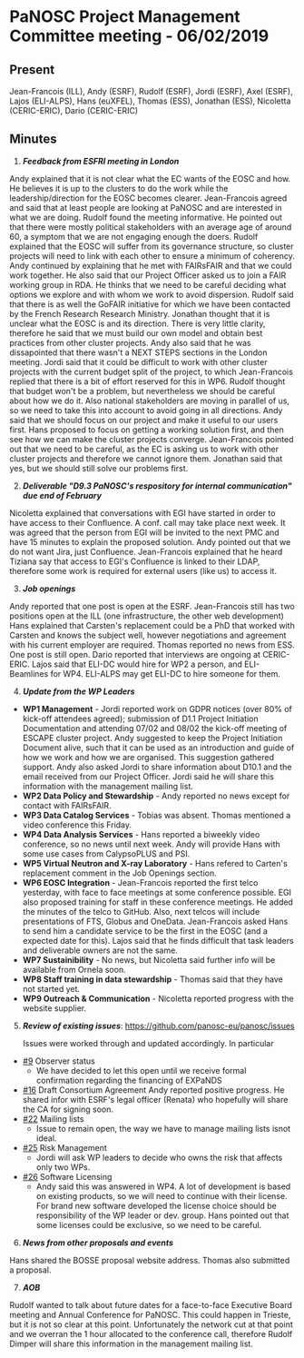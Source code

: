 ﻿PaNOSC Project Management Committee meeting - 06/02/2019
========================================================

Present
------
Jean-Francois (ILL), Andy (ESRF), Rudolf (ESRF), Jordi (ESRF), Axel (ESRF), Lajos (ELI-ALPS), Hans (euXFEL), 
Thomas (ESS), Jonathan (ESS), Nicoletta (CERIC-ERIC), Dario (CERIC-ERIC)


Minutes
------
1. _**Feedback from ESFRI meeting in London**_

Andy explained that it is not clear what the EC wants of the EOSC and how. He believes it is up to the clusters to
do the work while the leadership/direction for the EOSC becomes clearer.
Jean-Francois agreed and said that at least people are looking at PaNOSC and are interested in what we are doing.
Rudolf found the meeting informative. He pointed out that there were mostly political stakeholders with an average
age of around 60, a symptom that we are not engaging enough the doers. Rudolf explained that the EOSC will suffer
from its governance structure, so cluster projects will need to link with each other to ensure a minimum of coherency.
Andy continued by explaining that he met with FAIRsFAIR and that we could work together. He also said that our 
Project Officer asked us to join a FAIR working group in RDA. He thinks that we need to be careful deciding what options
we explore and with whom we work to avoid dispersion.
Rudolf said that there is as well the GoFAIR initiative for which we have been contacted by the French Research Research Ministry.
Jonathan thought that it is unclear what the EOSC is and its direction. There is very little clarity, therefore he
said that we must build our own model and obtain best practices from other cluster projects.
Andy also said that he was dissapointed that there wasn't a NEXT STEPS sections in the London meeting.
Jordi said that it could be difficult to work with other cluster projects with the current budget split of the project,
to which Jean-Francois replied that there is a bit of effort reserved for this in WP6. Rudolf thought that budget 
won't be a problem, but nevertheless we should be careful about how we do it. Also national stakeholders are moving
in parallel of us, so we need to take this into account to avoid going in all directions.
Andy said that we should focus on our project and make it useful to our users first.
Hans proposed to focus on getting a working solution first, and then see how we can make the cluster projects converge.
Jean-Francois pointed out that we need to be careful, as the EC is asking us to work with other cluster projects 
and therefore we cannot ignore them.
Jonathan said that yes, but we should still solve our problems first.


2. _**Deliverable "D9.3 PaNOSC's respository for internal communication" due end of February**_

Nicoletta explained that conversations with EGI have started in order to have access to their Confluence. A conf. 
call may take place next week. It was agreed that the person from EGI will be invited to the next PMC and have 15
minutes to explain the proposed solution.
Andy pointed out that we do not want Jira, just Confluence.
Jean-Francois explained that he heard Tiziana say that access to EGI's Confluence is linked to their LDAP, therefore
some work is required for external users (like us) to access it.

3. _**Job openings**_

Andy reported that one post is open at the ESRF.
Jean-Francois still has two positions open at the ILL (one infrastructure, the other web development)
Hans explained that Carsten's replacement could be a PhD that worked with Carsten and knows the subject well, however
negotiations and agreement with his current employer are required.
Thomas reported no news from ESS. One post is still open.
Dario reported that interviews are ongoing at CERIC-ERIC.
Lajos said that ELI-DC would hire for WP2 a person, and ELI-Beamlines for WP4. ELI-ALPS may get ELI-DC to hire 
someone for them.

4. _**Update from the WP Leaders**_

*    **WP1 Management** - Jordi reported work on GDPR notices (over 80% of kick-off attendees agreed); submission of
D1.1 Project Initiation Documentation and attending 07/02 and 08/02 the kick-off meeting of ESCAPE cluster project.
Andy suggested to keep the Project Initiation Document alive, such that it can be used as an introduction and guide of 
how we work and how we are organised. This suggestion gathered support.
Andy also asked Jordi to share information about D10.1 and the email received from our Project Officer. Jordi said he
will share this information with the management mailing list.
*    **WP2 Data Policy and Stewardship** - Andy reported no news except for contact with FAIRsFAIR.
*    **WP3 Data Catalog Services** - Tobias was absent. Thomas mentioned a video conference this Friday.
*    **WP4 Data Analysis Services** - Hans reported a biweekly video conference, so no news until next week. Andy
will provide Hans with some use cases from CalypsoPLUS and PSI.
*    **WP5 Virtual Neutron and X-ray Laboratory** - Hans refered to Carten's replacement comment in the Job Openings
section.
*    **WP6 EOSC Integration** - Jean-Francois reported the first telco yesterday, with face to face meetings at 
some conference possible. EGI also proposed training for staff in these conference meetings. He added the minutes of
the telco to GitHub. Also, next telcos will include presentations of FTS, Globus and OneData.
Jean-Francois asked Hans to send him a candidate service to be the first in the EOSC (and a expected date for this).
Lajos said that he finds difficult that task leaders and deliverable owners are not the same.
*    **WP7 Sustainibility** - No news, but Nicoletta said further info will be available from Ornela soon.
*    **WP8 Staff training in data stewardship** - Thomas said that they have not started yet.
*    **WP9 Outreach & Communication** - Nicoletta reported progress with the website supplier.

5. _**Review of existing issues**_: https://github.com/panosc-eu/panosc/issues

    Issues were worked through and updated accordingly. In particular
* [#9](https://github.com/panosc-eu/panosc/issues/9) Observer status
  * We have decided to let this open until we receive formal confirmation regarding the financing of EXPaNDS
* [#16](https://github.com/panosc-eu/panosc/issues/16) Draft Consortium Agreement
  Andy reported positive progress. He shared infor with ESRF's legal officer (Renata) who hopefully will share
the CA for signing soon.
* [#22](https://github.com/panosc-eu/panosc/issues/22) Mailing lists
  * Issue to remain open, the way we have to manage mailing lists isnot ideal.
* [#25](https://github.com/panosc-eu/panosc/issues/25) Risk Management
  * Jordi will ask WP leaders to decide who owns the risk that affects only two WPs.
* [#26](https://github.com/panosc-eu/panosc/issues/26) Software Licensing
  * Andy said this was answered in WP4. A lot of development is based on existing products, so we will need to 
continue with their license. For brand new software developed the license choice should be responsibility of the
WP leader or dev. group.
Hans pointed out that some licenses could be exclusive, so we need to be careful.
    
6. _**News from other proposals and events**_

Hans shared the BOSSE proposal website address.
Thomas also submitted a proposal.

7. _**AOB**_

Rudolf wanted to talk about future dates for a face-to-face Executive Board meeting and Annual Conference for PaNOSC.
This could happen in Trieste, but it is not so clear at this point. Unfortunately the network cut at that point and 
we overran the 1 hour allocated to the conference call, therefore Rudolf Dimper will share this information in the 
management mailing list.    

    
